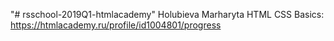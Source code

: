 "# rsschool-2019Q1-htmlacademy" 
Holubieva Marharyta
HTML CSS Basics: https://htmlacademy.ru/profile/id1004801/progress
